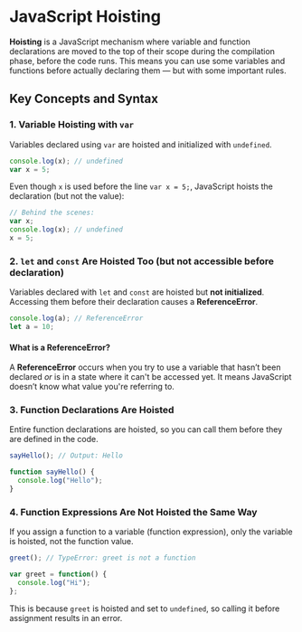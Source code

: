 # JavaScript Hoisting

**Hoisting** is a JavaScript mechanism where variable and function declarations are moved to the top of their scope during the compilation phase, before the code runs. This means you can use some variables and functions before actually declaring them — but with some important rules.

## Key Concepts and Syntax

### 1. Variable Hoisting with `var`

Variables declared using `var` are hoisted and initialized with `undefined`.

```js
console.log(x); // undefined
var x = 5;
```

Even though `x` is used before the line `var x = 5;`, JavaScript hoists the declaration (but not the value):

```js
// Behind the scenes:
var x;
console.log(x); // undefined
x = 5;
```

### 2. `let` and `const` Are Hoisted Too (but not accessible before declaration)

Variables declared with `let` and `const` are hoisted but **not initialized**. Accessing them before their declaration causes a **ReferenceError**.

```js
console.log(a); // ReferenceError
let a = 10;
```

#### What is a ReferenceError?

A **ReferenceError** occurs when you try to use a variable that hasn’t been declared *or* is in a state where it can't be accessed yet. It means JavaScript doesn’t know what value you're referring to.

### 3. Function Declarations Are Hoisted

Entire function declarations are hoisted, so you can call them before they are defined in the code.

```js
sayHello(); // Output: Hello

function sayHello() {
  console.log("Hello");
}
```

### 4. Function Expressions Are Not Hoisted the Same Way

If you assign a function to a variable (function expression), only the variable is hoisted, not the function value.

```js
greet(); // TypeError: greet is not a function

var greet = function() {
  console.log("Hi");
};
```

This is because `greet` is hoisted and set to `undefined`, so calling it before assignment results in an error.

